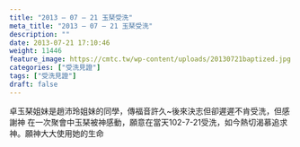 ```yaml
---
title: "2013 – 07 – 21 玉琹受洗"
meta_title: "2013 – 07 – 21 玉琹受洗"
description: ""
date: 2013-07-21 17:10:46
weight: 11446
feature_image: https://cmtc.tw/wp-content/uploads/20130721baptized.jpg
categories: ["受洗見證"]
tags: ["受洗見證"]
draft: false
---
```


卓玉琹姐妹是趙沛玲姐妹的同學，傳福音許久~後來決志但卻遲遲不肯受洗，但感謝神 在一次聚會中玉琹被神感動，願意在當天102-7-21受洗，如今熱切渴慕追求神。願神大大使用她的生命<br />
<br />
&nbsp;
        